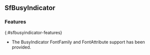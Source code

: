 ## SfBusyIndicator

### Features
{:#sfbusyindicator-features}
* The BusyIndicator FontFamily and FontAttribute support has been provided.